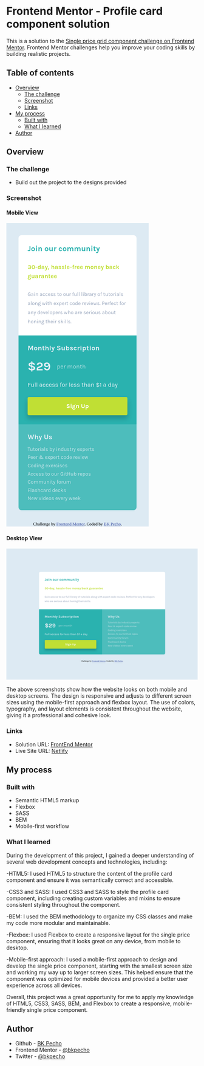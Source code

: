 # Frontend Mentor - Profile card component solution

This is a solution to the [Single price grid component challenge on Frontend Mentor](https://www.frontendmentor.io/challenges/single-price-grid-component-5ce41129d0ff452fec5abbbc). Frontend Mentor challenges help you improve your coding skills by building realistic projects.

## Table of contents

- [Overview](#overview)
  - [The challenge](#the-challenge)
  - [Screenshot](#screenshot)
  - [Links](#links)
- [My process](#my-process)
  - [Built with](#built-with)
  - [What I learned](#what-i-learned)
- [Author](#author)

## Overview

### The challenge

- Build out the project to the designs provided

### Screenshot

#### Mobile View

![](/screenshots/mobile-view.png)

#### Desktop View

![](/screenshots/desktop-view.png)

The above screenshots show how the website looks on both mobile and desktop screens. The design is responsive and adjusts to different screen sizes using the mobile-first approach and flexbox layout. The use of colors, typography, and layout elements is consistent throughout the website, giving it a professional and cohesive look.

### Links

- Solution URL: [FrontEnd Mentor](https://www.frontendmentor.io/solutions/single-price-grid-component-using-flexbox-sass-and-bem-EXyMk9dPS5)
- Live Site URL: [Netlify](https://bk-single-price-grid-component.netlify.app/)

## My process

### Built with

- Semantic HTML5 markup
- Flexbox
- SASS
- BEM
- Mobile-first workflow

### What I learned

During the development of this project, I gained a deeper understanding of several web development concepts and technologies, including:

-HTML5: I used HTML5 to structure the content of the profile card component and ensure it was semantically correct and accessible.

-CSS3 and SASS: I used CSS3 and SASS to style the profile card component, including creating custom variables and mixins to ensure consistent styling throughout the component.

-BEM: I used the BEM methodology to organize my CSS classes and make my code more modular and maintainable.

-Flexbox: I used Flexbox to create a responsive layout for the single price component, ensuring that it looks great on any device, from mobile to desktop.

-Mobile-first approach: I used a mobile-first approach to design and develop the single price component, starting with the smallest screen size and working my way up to larger screen sizes. This helped ensure that the component was optimized for mobile devices and provided a better user experience across all devices.

Overall, this project was a great opportunity for me to apply my knowledge of HTML5, CSS3, SASS, BEM, and Flexbox to create a responsive, mobile-friendly single price component.

## Author

- Github - [BK Pecho](https://www.github.com/bkpecho)
- Frontend Mentor - [@bkpecho](https://www.frontendmentor.io/profile/bkpecho)
- Twitter - [@bkpecho](https://www.twitter.com/bkpecho)
